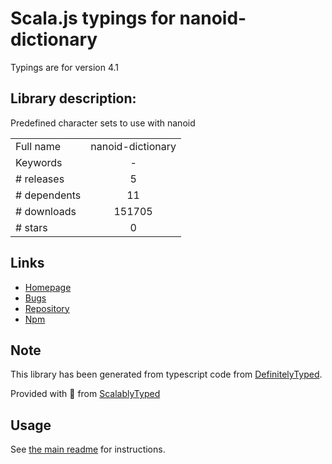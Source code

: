 
# Scala.js typings for nanoid-dictionary

Typings are for version 4.1

## Library description:
Predefined character sets to use with nanoid

|                    |                 |
| ------------------ | :-------------: |
| Full name          | nanoid-dictionary |
| Keywords           | - |
| # releases         | 5 |
| # dependents       | 11 |
| # downloads        | 151705 |
| # stars            | 0 |

## Links
- [Homepage](https://github.com/CyberAP/nanoid-dictionary#readme)
- [Bugs](https://github.com/CyberAP/nanoid-dictionary/issues)
- [Repository](https://github.com/CyberAP/nanoid-dictionary)
- [Npm](https://www.npmjs.com/package/nanoid-dictionary)
    


## Note
This library has been generated from typescript code from [DefinitelyTyped](https://definitelytyped.org).

Provided with :purple_heart: from [ScalablyTyped](https://github.com/oyvindberg/ScalablyTyped)

## Usage
See [the main readme](../../readme.md) for instructions.


